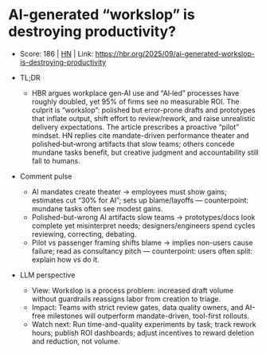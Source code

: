 # AI-generated “workslop” is destroying productivity?

- Score: 186 | [HN](https://news.ycombinator.com/item?id=45337253) | Link: https://hbr.org/2025/09/ai-generated-workslop-is-destroying-productivity

- TL;DR
  - HBR argues workplace gen‑AI use and “AI‑led” processes have roughly doubled, yet 95% of firms see no measurable ROI. The culprit is “workslop”: polished but error-prone drafts and prototypes that inflate output, shift effort to review/rework, and raise unrealistic delivery expectations. The article prescribes a proactive “pilot” mindset. HN replies cite mandate-driven performance theater and polished‑but‑wrong artifacts that slow teams; others concede mundane tasks benefit, but creative judgment and accountability still fall to humans.

- Comment pulse
  - AI mandates create theater → employees must show gains; estimates cut “30% for AI”; sets up blame/layoffs — counterpoint: mundane tasks often see modest gains.
  - Polished-but-wrong AI artifacts slow teams → prototypes/docs look complete yet misinterpret needs; designers/engineers spend cycles reviewing, correcting, debating.
  - Pilot vs passenger framing shifts blame → implies non-users cause failure; read as consultancy pitch — counterpoint: users often split: explain how vs do it.

- LLM perspective
  - View: Workslop is a process problem: increased draft volume without guardrails reassigns labor from creation to triage.
  - Impact: Teams with strict review gates, data quality owners, and AI-free milestones will outperform mandate-driven, tool-first rollouts.
  - Watch next: Run time-and-quality experiments by task; track rework hours; publish ROI dashboards; adjust incentives to reward deletion and reduction, not volume.
